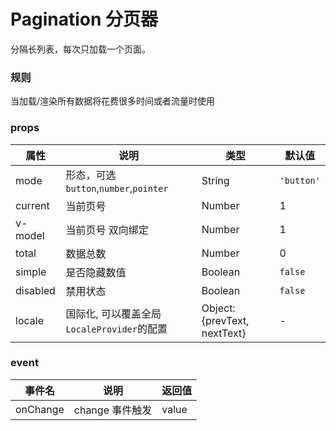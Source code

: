 # Pagination 分页器

分隔长列表，每次只加载一个页面。

### 规则

当加载/渲染所有数据将花费很多时间或者流量时使用

### props

| 属性 | 说明 | 类型 | 默认值 |
| --- | --- | --- | --- |
| mode | 形态，可选 `button`,`number`,`pointer` | String | `'button'` |
| current | 当前页号 | Number | 1 |
| v-model | 当前页号 双向绑定 | Number | 1 |
| total | 数据总数 | Number | 0 |
| simple | 是否隐藏数值 | Boolean | `false` |
| disabled | 禁用状态	 | Boolean | `false` |
| locale | 国际化, 可以覆盖全局`LocaleProvider`的配置	 | Object: {prevText, nextText} | - |

### event
| 事件名 | 说明 | 返回值 |
| --- | --- | --- |
| onChange | change 事件触发 | value |
